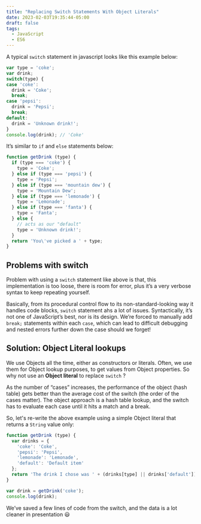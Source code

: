```yaml
---
title: "Replacing Switch Statements With Object Literals"
date: 2023-02-03T19:35:44-05:00
draft: false
tags:
  - JavaScript
  - ES6
---
```


A typical `switch` statement in javascript looks like this example below: 

```javascript
var type = 'coke';
var drink;
switch(type) {
case 'coke':
  drink = 'Coke';
  break;
case 'pepsi':
  drink = 'Pepsi';
  break;
default:
  drink = 'Unknown drink!';
}
console.log(drink); // 'Coke'
```

It’s similar to `if` and `else` statements below:

```javascript
function getDrink (type) {
  if (type === 'coke') {
    type = 'Coke';
  } else if (type === 'pepsi') {
    type = 'Pepsi';
  } else if (type === 'mountain dew') {
    type = 'Mountain Dew';
  } else if (type === 'lemonade') {
    type = 'Lemonade';
  } else if (type === 'fanta') {
    type = 'Fanta';
  } else {
    // acts as our "default"
    type = 'Unknown drink!';
  }
  return 'You\'ve picked a ' + type;
}
```

## Problems with switch

Problem with using a `switch` statement like above is that, this implementation is too loose, there is room for error, plus it’s a very verbose syntax to keep repeating yourself.

Basically, from its procedural control flow to its non-standard-looking way it handles code blocks, `switch` statement ahs a lot of issues. Syntactically, it’s not one of JavaScript’s best, nor is its design. We’re forced to manually add `break;` statements within each `case`, which can lead to difficult debugging and nested errors further down the case should we forget!

## Solution: Object Literal lookups

We use Objects all the time, either as constructors or literals. Often, we use them for Object lookup purposes, to get values from Object properties. So why not use an **Object literal** to replace `switch` ?

As the number of “cases” increases, the performance of the object (hash table) gets better than the average cost of the switch (the order of the cases matter). The object approach is a hash table lookup, and the switch has to evaluate each case until it hits a match and a break.

So, let's re-write the above example using a simple Object literal that returns a `String` value only:

```javascript
function getDrink (type) {
  var drinks = {
    'coke': 'Coke',
    'pepsi': 'Pepsi',
    'lemonade': 'Lemonade',
    'default': 'Default item'
  };
  return 'The drink I chose was ' + (drinks[type] || drinks['default']);
}

var drink = getDrink('coke');
console.log(drink);
```
We’ve saved a few lines of code from the switch, and the data is a lot cleaner in presentation 😃 
